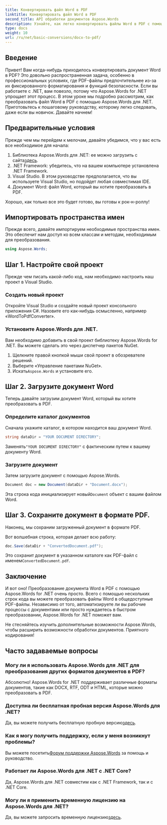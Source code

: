 ```yaml
---
title: Конвертировать файл Word в PDF
linktitle: Конвертировать файл Word в PDF
second_title: API обработки документов Aspose.Words
description: Узнайте, как легко конвертировать файлы Word в PDF с помощью Aspose.Words for .NET, с помощью нашего руководства. Идеально подходит для разработчиков, которым требуется быстрое и надежное преобразование документов.
type: docs
weight: 10
url: /ru/net/basic-conversions/docx-to-pdf/
---
```

## Введение

Привет! Вам когда-нибудь приходилось конвертировать документ Word в PDF? Это довольно распространенная задача, особенно в профессиональных условиях, где PDF-файлы предпочтительнее из-за их фиксированного форматирования и функций безопасности. Если вы работаете с .NET, вам повезло, потому что Aspose.Words for .NET упрощает этот процесс. В этом уроке мы подробно рассмотрим, как преобразовать файл Word в PDF с помощью Aspose.Words для .NET. Приготовьтесь к пошаговому руководству, которому легко следовать, даже если вы новичок. Давайте начнем!

## Предварительные условия

Прежде чем мы перейдем к мелочам, давайте убедимся, что у вас есть все необходимое для начала:

1.  Библиотека Aspose.Words для .NET: ее можно загрузить с сайта[здесь](https://releases.aspose.com/words/net/).
2. .NET Framework: убедитесь, что на вашем компьютере установлена .NET Framework.
3. Visual Studio. В этом руководстве предполагается, что вы используете Visual Studio, но подойдет любая совместимая IDE.
4. Документ Word: файл Word, который вы хотите преобразовать в PDF.

Хорошо, как только все это будет готово, вы готовы к рок-н-роллу!

## Импортировать пространства имен

Прежде всего, давайте импортируем необходимые пространства имен. Это обеспечит нам доступ ко всем классам и методам, необходимым для преобразования.

```csharp
using Aspose.Words;
```

## Шаг 1. Настройте свой проект

Прежде чем писать какой-либо код, нам необходимо настроить наш проект в Visual Studio.

### Создать новый проект

Откройте Visual Studio и создайте новый проект консольного приложения C#. Назовите его как-нибудь осмысленно, например «WordToPdfConverter».

### Установите Aspose.Words для .NET.

Вам необходимо добавить в свой проект библиотеку Aspose.Words for .NET. Вы можете сделать это через диспетчер пакетов NuGet. 

1. Щелкните правой кнопкой мыши свой проект в обозревателе решений.
2. Выберите «Управление пакетами NuGet».
3.  Искать`Aspose.Words` и установите его.

## Шаг 2. Загрузите документ Word

Теперь давайте загрузим документ Word, который вы хотите преобразовать в PDF.

### Определите каталог документов

Сначала укажите каталог, в котором находится ваш документ Word.

```csharp
string dataDir = "YOUR DOCUMENT DIRECTORY";
```

 Заменять`"YOUR DOCUMENT DIRECTORY"` с фактическим путем к вашему документу Word.

### Загрузите документ

Затем загрузите документ с помощью Aspose.Words.

```csharp
Document doc = new Document(dataDir + "Document.docx");
```

 Эта строка кода инициализирует новый`Document` объект с вашим файлом Word.

## Шаг 3. Сохраните документ в формате PDF.

Наконец, мы сохраним загруженный документ в формате PDF.

Вот волшебная строка, которая делает всю работу:

```csharp
doc.Save(dataDir + "ConvertedDocument.pdf");
```

 Это сохранит документ в указанном каталоге как PDF-файл с именем`ConvertedDocument.pdf`.

## Заключение

И вот оно! Преобразование документа Word в PDF с помощью Aspose.Words for .NET очень просто. Всего с помощью нескольких строк кода вы можете преобразовать файлы Word в общедоступные PDF-файлы. Независимо от того, автоматизируете ли вы рабочие процессы с документами или просто нуждаетесь в быстром преобразовании, Aspose.Words for .NET поможет вам. 

Не стесняйтесь изучить дополнительные возможности Aspose.Words, чтобы расширить возможности обработки документов. Приятного кодирования!

## Часто задаваемые вопросы

### Могу ли я использовать Aspose.Words для .NET для преобразования других форматов документов в PDF?
Абсолютно! Aspose.Words for .NET поддерживает различные форматы документов, такие как DOCX, RTF, ODT и HTML, которые можно преобразовать в PDF.

### Доступна ли бесплатная пробная версия Aspose.Words для .NET?
 Да, вы можете получить бесплатную пробную версию[здесь](https://releases.aspose.com/).

### Как я могу получить поддержку, если у меня возникнут проблемы?
 Вы можете посетить[Форум поддержки Aspose.Words](https://forum.aspose.com/c/words/8) за помощь и руководство.

### Работает ли Aspose.Words для .NET с .NET Core?
Да, Aspose.Words для .NET совместим как с .NET Framework, так и с .NET Core.

### Могу ли я применить временную лицензию на Aspose.Words для .NET?
 Да, вы можете запросить временную лицензию[здесь](https://purchase.aspose.com/temporary-license/).